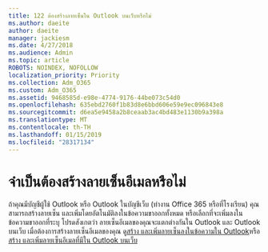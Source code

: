 ```yaml
---
title: 122 ต้องสร้างลายเซ็นใน Outlook บนเว็บหรือไม่
ms.author: daeite
author: daeite
manager: jackiesm
ms.date: 4/27/2018
ms.audience: Admin
ms.topic: article
ROBOTS: NOINDEX, NOFOLLOW
localization_priority: Priority
ms.collection: Adm_O365
ms.custom: Adm_O365
ms.assetid: 9468585d-e98e-4774-9176-44be073c54d0
ms.openlocfilehash: 635ebd2760f1b83d8e6bbd606e59e9ec096843e8
ms.sourcegitcommit: d6ea5e9458a2b8ceaab3ac4bd483e1130b9a398a
ms.translationtype: MT
ms.contentlocale: th-TH
ms.lasthandoff: 01/15/2019
ms.locfileid: "28317134"
---
```

# <a name="need-to-create-an-email-signature"></a>จำเป็นต้องสร้างลายเซ็นอีเมลหรือไม่

ถ้าคุณมีบัญชีผู้ใช้ Outlook หรือ Outlook ในบัญชีเว็บ (ทำงาน Office 365 หรือที่โรงเรียน) คุณสามารถสร้างลายเซ็น และเพิ่มโดยอัตโนมัติลงในข้อความขาออกทั้งหมด หรือเลือกที่จะเพิ่มลงในข้อความขาออกที่ระบุ โปรดสังเกตว่า ลายเซ็นอีเมลของคุณจะแตกต่างกันใน Outlook และ Outlook บนเว็บ เมื่อต้องการสร้างลายเซ็นอีเมลของคุณ ดู[สร้าง และเพิ่มลายเซ็นลงในข้อความใน Outlook](https://support.office.com/article/8ee5d4f4-68fd-464a-a1c1-0e1c80bb27f2.aspx)หรือ[สร้าง และเพิ่มลายเซ็นอีเมลที่มีใน Outlook บนเว็บ](https://support.office.com/article/5ff9dcfd-d3f1-447b-b2e9-39f91b074ea3.aspx)
  

